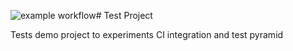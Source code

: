 ![example workflow](https://github.com/github/docs/actions/workflows/main.yml/badge.svg)# Test Project 

Tests demo project to experiments CI integration and test pyramid
